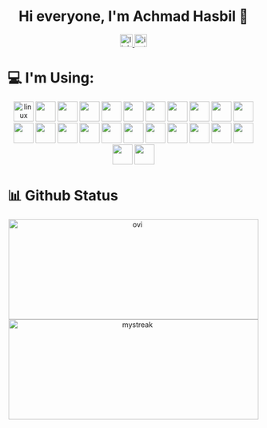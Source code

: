 <h1 align="center">Hi everyone, I'm Achmad Hasbil 👋</h1>
<div align="center">
  <a href="https://www.linkedin.com/in/achmad-hasbil-479623270/" target="_blank">
    <img src="https://img.shields.io/badge/LinkedIn-0077B5?style=for-the-badge&logo=linkedin&logoColor=white" height="25" alt="linkedin logo"  />
  </a>
  <a href="https://instagram.com/achmad.hasbil" target="_blank">
    <img src="https://img.shields.io/static/v1?message=Instagram&logo=instagram&label=&color=E4405F&logoColor=white&labelColor=&style=for-the-badge" height="25" alt="instagram logo"  />
  </a>
</div>


<!--
**rawhx/rawhx** is a ✨ _special_ ✨ repository because its `README.md` (this file) appears on your GitHub profile.

Here are some ideas to get you started:

- 🔭 I’m currently working on ...
- 🌱 I’m currently learning ...
- 👯 I’m looking to collaborate on ...
- 🤔 I’m looking for help with ...
- 💬 Ask me about ...
- 📫 How to reach me: ...
- 😄 Pronouns: ...
- ⚡ Fun fact: ...
-->

# 💻 I'm Using:
<div align="center">
  <img src="https://skillicons.dev/icons?i=go" height="40" alt="linux logo"  />
  <img src="https://skillicons.dev/icons?i=js" height="40"  />
  <img src="https://skillicons.dev/icons?i=jquery" height="40" />
  <img src="https://skillicons.dev/icons?i=mysql" height="40" />
  <img src="https://skillicons.dev/icons?i=nextjs" height="40"  />
  <img src="https://skillicons.dev/icons?i=nodejs" height="40" />
  <img src="https://skillicons.dev/icons?i=npm" height="40"  />
  <img src="https://skillicons.dev/icons?i=php" height="40"  />
  <img src="https://skillicons.dev/icons?i=postman" height="40" />
  <img src="https://skillicons.dev/icons?i=react" height="40"  />
  <img src="https://skillicons.dev/icons?i=tailwind" height="40"  />
  <img src="https://skillicons.dev/icons?i=bootstrap" height="40" />
  <img src="https://skillicons.dev/icons?i=ts" height="40"  />
  <img src="https://skillicons.dev/icons?i=vite" height="40"  />
  <img src="https://skillicons.dev/icons?i=laravel" height="40"  />
  <img src="https://skillicons.dev/icons?i=nodejs" height="40"  />
  <img src="https://skillicons.dev/icons?i=html" height="40" />
  <img src="https://skillicons.dev/icons?i=css" height="40" />
  <img src="https://skillicons.dev/icons?i=godot" height="40" />
  <img src="https://skillicons.dev/icons?i=git" height="40" />
  <img src="https://skillicons.dev/icons?i=figma" height="40" />
  <img src="https://skillicons.dev/icons?i=github" height="40" />
  <img src="https://skillicons.dev/icons?i=gitlab" height="40" />
  <img src="https://skillicons.dev/icons?i=discord" height="40" />
</div>

# 📊 Github Status
<div align="center">
  <img src="https://github-readme-stats.vercel.app/api/top-langs?username=rawhx&show_icons=true&locale=en&layout=compact&theme=chartreuse-dark" alt="ovi" width="500px" height="200px"/>
  <img src="https://github-readme-streak-stats.herokuapp.com/?user=rawhx&theme=tokyonight" alt="mystreak" height="200px" width="500px" />
</div>

